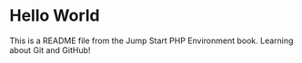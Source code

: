 # Hello World
This is a README file from the Jump Start PHP Environment book.
Learning about Git and GitHub!